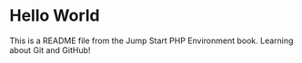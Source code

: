 # Hello World
This is a README file from the Jump Start PHP Environment book.
Learning about Git and GitHub!